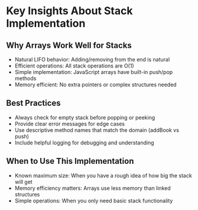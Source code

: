 # Key Insights About Stack Implementation

## Why Arrays Work Well for Stacks
- Natural LIFO behavior: Adding/removing from the end is natural
- Efficient operations: All stack operations are O(1)
- Simple implementation: JavaScript arrays have built-in push/pop methods
- Memory efficient: No extra pointers or complex structures needed

## Best Practices
- Always check for empty stack before popping or peeking
- Provide clear error messages for edge cases
- Use descriptive method names that match the domain (addBook vs push)
- Include helpful logging for debugging and understanding

## When to Use This Implementation
- Known maximum size: When you have a rough idea of how big the stack will get
- Memory efficiency matters: Arrays use less memory than linked structures
- Simple operations: When you only need basic stack functionality
